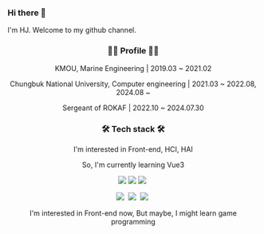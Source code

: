 ### Hi there 👋
I'm HJ. Welcome to my github channel.

<h3 align="center">👨‍💻 Profile 👨‍💻</h3>

<p align="center"> KMOU, Marine Engineering | 2019.03 ~ 2021.02 </p>
<p align="center"> Chungbuk National University, Computer engineering | 2021.03 ~ 2022.08, 2024.08 ~ </p>
<p align="center"> Sergeant of ROKAF | 2022.10 ~ 2024.07.30 </p>

<h3 align="center">🛠️ Tech stack 🛠️</h3>

<p align="center"> I'm interested in Front-end, HCI, HAI </p>
<p align="center"> So, I'm currently learning Vue3 </p>
<p align="center">
<img src="https://img.shields.io/badge/vuejs-%2335495e.svg?style=for-the-badge&logo=vuedotjs&logoColor=%234FC08D"> 
<img src="https://img.shields.io/badge/react-%2320232a.svg?style=for-the-badge&logo=react&logoColor=%2361DAFB"> 
<img src="https://img.shields.io/badge/Flutter-02569B?style=for-the-badge&logo=Flutter&logoColor=white"/></a>&nbsp 
</p>

<p align="center">
<img src="https://img.shields.io/badge/HTML5-E34F26?style=for-the-badge&logo=HTML5&logoColor=white"/></a>&nbsp 
<img src="https://img.shields.io/badge/CSS3-1572B6?style=for-the-badge&logo=CSS3&logoColor=white"/></a>&nbsp
<img src="https://img.shields.io/badge/Javascript-F7DF1E?style=for-the-badge&logo=Javascript&logoColor=white"/></a>&nbsp
</p>

<p align="center"> I'm interested in Front-end now, But maybe, I might learn game programming </p>
<!--
**KIMGEEK/KIMGEEK** is a ✨ _special_ ✨ repository because its `README.md` (this file) appears on your GitHub profile.

Here are some ideas to get you started:

- 🔭 I’m currently working on ...
- 🌱 I’m currently learning Vue3
- 👯 I’m looking to collaborate on ...
- 🤔 I’m looking for help with ...
- 💬 Ask me about ...
- 📫 How to reach me: ...
- ⚡ Fun fact: ...
-->

